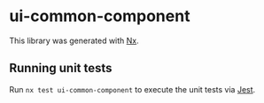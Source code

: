 # ui-common-component

This library was generated with [Nx](https://nx.dev).

## Running unit tests

Run `nx test ui-common-component` to execute the unit tests via [Jest](https://jestjs.io).
